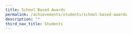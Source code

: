 ```yaml
---
title: School Based Awards
permalink: /achievements/students/school-based-awards
description: ""
third_nav_title: Students
---
```

